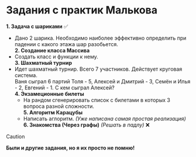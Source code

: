 # Задания с практик Малькова  
**1. Задача с шариками** ✅
   - Дано 2 шарика. Необходимо наиболее эффективно определить при падении с какого этажа шар разобьется.\
**2. Создание класса Массива**
   - Создать класс и функции к нему.  
**3. Шахматный турнир**
   - Идет шахматный турнир. Всего 7 участников. Действует круговая система.  
     Ваня сыграл 6 партий Толя - 5, Алексей и Дмитрий - 3, Семён и Илья - 2, Евгений - 1. С кем сыграл Алексей?  
**4. Экзамеционные билеты**  
      - На рандом сгенерировать список с билетами в которых 3 вопроса разной сложности.  
**5. Алгоритм Карацубы**  
      - Написать аглоритм. *(Уже написана самая простая реализация)*  
**6. Знакомства (Через графы)** *(Решать в падлу)* ❌  

> [!CAUTION]
> **Были и другие задания, но я их просто не помню!**
